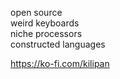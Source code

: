 open source  
weird keyboards  
niche processors  
constructed languages  

https://ko-fi.com/kilipan
